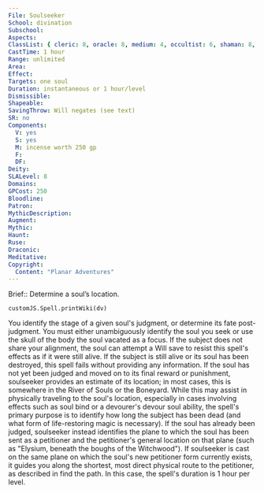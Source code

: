 ```yaml
---
File: Soulseeker
School: divination
Subschool: 
Aspects: 
ClassList: { cleric: 8, oracle: 8, medium: 4, occultist: 6, shaman: 8, spiritualist: 6, witch: 8 }
CastTime: 1 hour
Range: unlimited
Area: 
Effect: 
Targets: one soul
Duration: instantaneous or 1 hour/level
Dismissible: 
Shapeable: 
SavingThrow: Will negates (see text)
SR: no
Components:
  V: yes
  S: yes
  M: incense worth 250 gp
  F: 
  DF: 
Deity: 
SLALevel: 8
Domains: 
GPCost: 250
Bloodline: 
Patron: 
MythicDescription: 
Augment: 
Mythic: 
Haunt: 
Ruse: 
Draconic: 
Meditative: 
Copyright:
  Content: "Planar Adventures"
---
```

Brief:: Determine a soul’s location.

```dataviewjs
customJS.Spell.printWiki(dv)
```

You identify the stage of a given soul's judgment, or determine its fate post-judgment. You must either unambiguously identify  the soul you seek or use the skull of the body the soul vacated as a focus. If the subject does not share your alignment, the soul can attempt a Will save to resist this spell's effects as if it were still alive. If the subject is still alive or its soul has been destroyed, this spell fails without providing any information.  If the soul has not yet been judged and moved on to its final reward or punishment, soulseeker provides an estimate of its location; in most cases, this is somewhere in the River of Souls or the Boneyard. While this may assist in physically traveling to the soul's location, especially in cases involving effects such as soul bind or a devourer's devour soul ability, the spell's primary purpose is to identify how long the subject has been dead (and what form of life-restoring magic is necessary). If the soul has already been judged, soulseeker instead identifies the plane to which the soul has been sent as a petitioner and the petitioner's general location on that plane (such as "Elysium, beneath the boughs of the Witchwood").  If soulseeker is cast on the same plane on which the soul's new petitioner form currently exists, it guides you along the shortest, most direct physical route to the petitioner, as described in find the path. In this case, the spell's duration is 1 hour per level.

